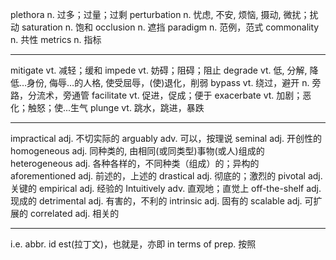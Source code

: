 plethora                    n.          过多；过量；过剩
perturbation                n.          忧虑, 不安, 烦恼, 摄动, 微扰；扰动
saturation                  n.          饱和
occlusion                   n.          遮挡
paradigm                    n.          范例，范式
commonality                 n.          共性
metrics                     n.          指标






----
mitigate                    vt.         减轻；缓和
impede                      vt.         妨碍；阻碍；阻止
degrade                     vt.         低, 分解, 降低…身份, 侮辱…的人格, 使受屈辱，(使)退化，削弱
bypass                      vt.         绕过，避开
                            n.          旁路，分流术，旁通管
facilitate                  vt.         促进，促成；便于
exacerbate                  vt.         加剧；恶化；触怒；使...生气
plunge                      vt.         跳水，跳进，暴跌





----
impractical                 adj.        不切实际的
arguably                    adv.        可以，按理说
seminal                     adj.        开创性的
homogeneous                 adj.        同种类的, 由相同(或同类型)事物(或人)组成的
heterogeneous               adj.        各种各样的，不同种类（组成）的；异构的
aforementioned              adj.        前述的，上述的
drastical                   adj.        彻底的；激烈的
pivotal                     adj.        关键的
empirical                   adj.        经验的
Intuitively                 adv.        直观地；直觉上
off-the-shelf               adj.        现成的
detrimental                 adj.        有害的，不利的
intrinsic                   adj.        固有的
scalable                    adj.        可扩展的
correlated                  adj.        相关的



----
i.e.                        abbr.       id est(拉丁文)，也就是，亦即
in terms of                 prep.       按照